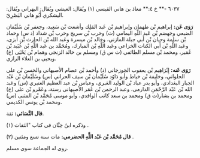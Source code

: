 ٦٠٣٧ -** خ ٤:** معاذ بن هاني القيسي (١) ويُقال: العيشي ويُقال: البهراني ويُقال: اليشكري أَبُو هاني البَصْرِيّ.

**رَوَى عَن:** إبراهيم بْن طهمان وإبراهيم بْن عَبد المَلِك وأشعث بْن سَعِيد، وجعفر بْن سُلَيْمان الضبعي وجهضم بْن عَبد اللَّهِ اليمامي (ت) وحرب بْن سريج وحرب بْن شداد (د س) وحماد بْن سلمة وحيان بْن أَبي جبلة المازني، وخالد بْن ميسرة وعَبد الله بْن الحارث بْن أبزى، وعَبد اللَّهِ بْن أَبي الكنات الخزاعي وعَبد اللَّهِ بْن المبارك، ومُحَمَّد بن عَبد اللَّهِ بْن عُبَيد بْن عُمَير، ومحمد بْن مسلم الطائفي (ت س ق) ومسلم بن خالد الزنجي وهمام بْن يَحْيَى (خ) ويحيى بن العلاء الرازي.

**رَوَى عَنه:** إِبْرَاهِيم بْن يعقوب الجوزجاني (د) وأحمد بْن عصام الأصبهاني والحسن بْن علي الحلواني، وخليفة بْن خياط وأبو دَاوُد سُلَيْمان بْن سيف الحراني (س) وسُلَيْمان بْن عَبْد الجبار البغدادي، وأبو بدر عباد بْن الوليد الغبري، وعباس بْن عبد العظيم العنبري (س) وعَبد الله بْن عَبْد الرَّحْمَنِ الدارمي، وعبد الرحمن بْن عُمَر الأصبهاني رستة، وعَمْرو بْن علي (خ) ومحمد بن بشار(ت ق) ومحمد بن سعد كاتب الواقدي، وأبو موسى مُحَمَّد بْن المثنى (س) ومحمد بْن يونس الكديمي.

**قال النَّسَائي:** ثقة.

وذكره ابنُ حِبَّان في كتاب "الثقات (١) .

**قال مُحَمَّد بْن عَبْد اللَّهِ الحضرمي:** مات سنة تسع ومئتين (٢) .

روى له الجماعة سوى مسلم.